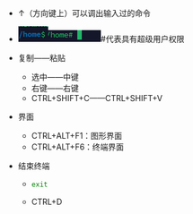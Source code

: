 + ↑（方向键上）可以调出输入过的命令

+ ![user.png](src/user.png)![root-user.png](src/root-user.png)#代表具有超级用户权限

+ 复制——粘贴

  + 选中——中键
  + 右键——右键
  + CTRL+SHIFT+C——CTRL+SHIFT+V

+ 界面

  + CTRL+ALT+F1：图形界面
  + CTRL+ALT+F6：终端界面

+ 结束终端

  + ```bash
    exit
    ```

  + CTRL+D